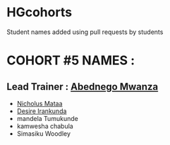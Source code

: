 # HGcohorts
Student names added using pull requests by students

# COHORT #5 NAMES :
## Lead Trainer : [Abednego Mwanza](https://github.com/AbednegoTM)
- [Nicholus Mataa](https://github.com/Nicholus-Matar)
- [Desire Irankunda](https://github.com/Deewiliams)
- mandela Tumukunde
- kamwesha chabula
- Simasiku Woodley

